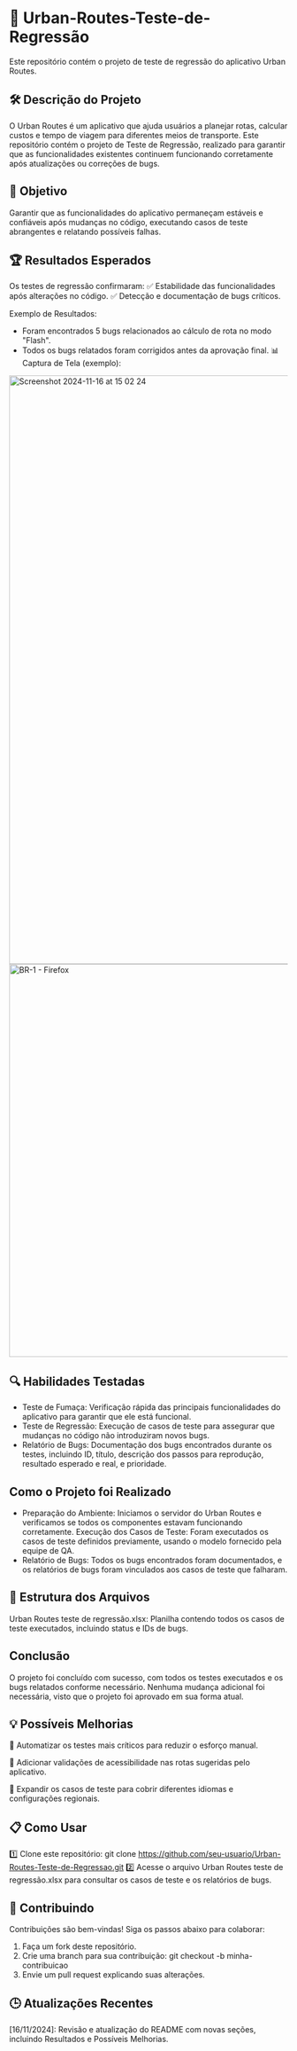 # 🚀 Urban-Routes-Teste-de-Regressão

Este repositório contém o projeto de teste de regressão do aplicativo Urban Routes.

## 🛠️ Descrição do Projeto
O Urban Routes é um aplicativo que ajuda usuários a planejar rotas, calcular custos e tempo de viagem para diferentes meios de transporte. Este repositório contém o projeto de Teste de Regressão, realizado para garantir que as funcionalidades existentes continuem funcionando corretamente após atualizações ou correções de bugs.

## 🎯 Objetivo
Garantir que as funcionalidades do aplicativo permaneçam estáveis e confiáveis após mudanças no código, executando casos de teste abrangentes e relatando possíveis falhas.

## 🏆 Resultados Esperados

Os testes de regressão confirmaram:
✅ Estabilidade das funcionalidades após alterações no código.
✅ Detecção e documentação de bugs críticos.

Exemplo de Resultados:
- Foram encontrados 5 bugs relacionados ao cálculo de rota no modo "Flash".
- Todos os bugs relatados foram corrigidos antes da aprovação final.
📊 Captura de Tela (exemplo):
<img width="1062" alt="Screenshot 2024-11-16 at 15 02 24" src="https://github.com/user-attachments/assets/392cf844-1169-4085-8807-e23def8b1ded">

<img width="709" alt="BR-1 - Firefox" src="https://github.com/user-attachments/assets/76c48b02-702c-47a6-9ca1-05d50095c76a">

## 🔍 Habilidades Testadas
- Teste de Fumaça: Verificação rápida das principais funcionalidades do aplicativo para garantir que ele está funcional.
- Teste de Regressão: Execução de casos de teste para assegurar que mudanças no código não introduziram novos bugs.
- Relatório de Bugs: Documentação dos bugs encontrados durante os testes, incluindo ID, título, descrição dos passos para reprodução, resultado esperado e real, e prioridade.

## Como o Projeto foi Realizado
- Preparação do Ambiente: Iniciamos o servidor do Urban Routes e verificamos se todos os componentes estavam funcionando corretamente.
Execução dos Casos de Teste: Foram executados os casos de teste definidos previamente, usando o modelo fornecido pela equipe de QA.
- Relatório de Bugs: Todos os bugs encontrados foram documentados, e os relatórios de bugs foram vinculados aos casos de teste que falharam.
  
## 📂  Estrutura dos Arquivos
Urban Routes teste de regressão.xlsx: Planilha contendo todos os casos de teste executados, incluindo status e IDs de bugs.  

## Conclusão
O projeto foi concluído com sucesso, com todos os testes executados e os bugs relatados conforme necessário. Nenhuma mudança adicional foi necessária, visto que o projeto foi aprovado em sua forma atual.


## 💡 Possíveis Melhorias

🔹 Automatizar os testes mais críticos para reduzir o esforço manual.

🔹 Adicionar validações de acessibilidade nas rotas sugeridas pelo aplicativo.

🔹 Expandir os casos de teste para cobrir diferentes idiomas e configurações regionais.


## 📋 Como Usar

1️⃣ Clone este repositório:
git clone https://github.com/seu-usuario/Urban-Routes-Teste-de-Regressao.git
2️⃣ Acesse o arquivo Urban Routes teste de regressão.xlsx para consultar os casos de teste e os relatórios de bugs.


## 🤝 Contribuindo

Contribuições são bem-vindas! Siga os passos abaixo para colaborar:

1. Faça um fork deste repositório.
2. Crie uma branch para sua contribuição:
git checkout -b minha-contribuicao
3. Envie um pull request explicando suas alterações.

## 🕒 Atualizações Recentes
[16/11/2024]: Revisão e atualização do README com novas seções, incluindo Resultados e Possíveis Melhorias.

